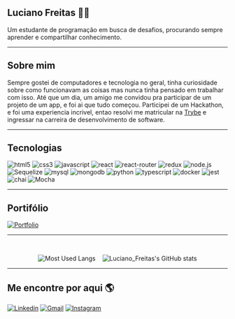 ## Luciano Freitas 👨‍💻

Um estudante de programação em busca de desafios, procurando sempre aprender e compartilhar conhecimento.

---
## Sobre mim

Sempre gostei de computadores e tecnologia no geral, tinha curiosidade sobre como funcionavam as coisas mas nunca tinha pensado em trabalhar com isso. Até que um dia, um amigo me convidou pra participar de um projeto de um app, e foi ai que tudo começou. Participei de um Hackathon, e foi uma experiencia incrivel, entao resolvi me matricular na [Trybe](https://www.betrybe.com/) e ingressar na carreira de desenvolvimento de software.

---
## Tecnologias
![html5](https://img.shields.io/badge/HTML5-E34F26?style=for-the-badge&logo=html5&logoColor=white)
![css3](https://img.shields.io/badge/CSS3-1572B6?style=for-the-badge&logo=css3&logoColor=white)
![javascript](https://img.shields.io/badge/JavaScript-F7DF1E?style=for-the-badge&logo=javascript&logoColor=black)
![react](https://img.shields.io/badge/React-20232A?style=for-the-badge&logo=react&logoColor=61DAFB)
![react-router](https://img.shields.io/badge/React_Router-CA4245?style=for-the-badge&logo=react-router&logoColor=white)
![redux](https://img.shields.io/badge/Redux-593D88?style=for-the-badge&logo=redux&logoColor=white)
![node.js](https://img.shields.io/badge/Node.js-43853D?style=for-the-badge&logo=node.js&logoColor=white)
![Sequelize](https://img.shields.io/badge/Sequelize-52B0E7?style=for-the-badge&logo=Sequelize&logoColor=white)
![mysql](https://img.shields.io/badge/MySQL-005C84?style=for-the-badge&logo=mysql&logoColor=white)
![mongodb](https://img.shields.io/badge/MongoDB-4EA94B?style=for-the-badge&logo=mongodb&logoColor=white)
![python](https://img.shields.io/badge/Python-3776AB?style=for-the-badge&logo=python&logoColor=yellow)
![typescript](https://img.shields.io/badge/TypeScript-007ACC?style=for-the-badge&logo=typescript&logoColor=white)
![docker](https://img.shields.io/badge/Docker-2CA5E0?style=for-the-badge&logo=docker&logoColor=white)
![jest](https://img.shields.io/badge/Jest-C21325?style=for-the-badge&logo=jest&logoColor=white)
![chai](https://img.shields.io/badge/chai-A30701?style=for-the-badge&logo=chai&logoColor=white)
![Mocha](https://img.shields.io/badge/Mocha-8D6748?style=for-the-badge&logo=Mocha&logoColor=white)

---
## Portifólio
[![Portfolio](https://img.shields.io/badge/portfolio-161637?style=for-the-badge&logo=polkadot&logoColor=00e5ff)](https://ludoug-f.github.io/)

---
<br/>

<div align="center">

![Most Used Langs](https://github-readme-stats.vercel.app/api/top-langs/?username=ludoug-f&hide=dockerfile&theme=github_dark&layout=compact)‎ ‎ ‎ ‎ ![Luciano_Freitas's GitHub stats](https://github-readme-stats.vercel.app/api?username=ludoug-f&theme=github_dark&show_icons=true&count_private=true&hide=issues)

</div>

---
## Me encontre por aqui 🌎
[![Linkedin](https://img.shields.io/badge/LinkedIn-0077B5?style=for-the-badge&logo=linkedin&logoColor=white)](https://www.linkedin.com/in/luciano-f/)
[![Gmail](https://img.shields.io/badge/Gmail-D14836?style=for-the-badge&logo=gmail&logoColor=white)](mailto:lucianofreitasngc@gmail.com)
[![Instagram](https://img.shields.io/badge/Instagram-E4405F?style=for-the-badge&logo=instagram&logoColor=white)](https://www.instagram.com/ludoug_/)

<!--
CREDITOS

Badges: https://github.com/alexandresanlim/Badges4-README.md-Profile
Stats: https://github.com/anuraghazra/github-readme-stats
